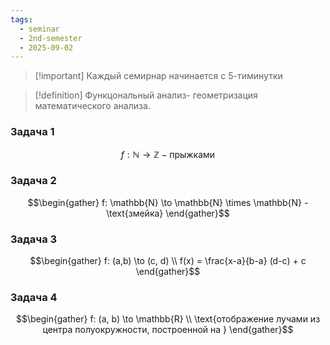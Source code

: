```yaml
---
tags:
  - seminar
  - 2nd-semester
  - 2025-09-02
---
```



> [!important] Каждый семирнар начинается с 5-тиминутки
> 

> [!definition] Функцональный анализ- геометризация математического анализа.

### Задача 1

$$f: \mathbb{N} \to \mathbb{Z} - \text{прыжками}$$

### Задача 2

$$\begin{gather}
f: \mathbb{N} \to \mathbb{N} \times \mathbb{N} - \text{змейка}
\end{gather}$$

### Задача 3

$$\begin{gather}
f: (a,b) \to (c, d) \\
f(x) = \frac{x-a}{b-a} (d-c) + c
\end{gather}$$

### Задача 4

$$\begin{gather}
f: (a, b) \to \mathbb{R} \\
\text{отображение лучами из центра полуокружности, построенной на }
\end{gather}$$